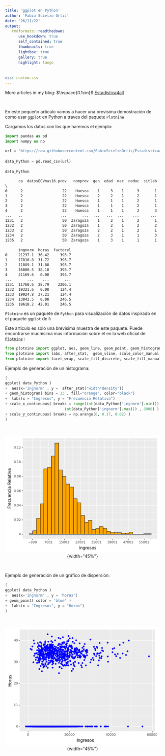 ```yaml
---
title: 'ggplot en Python'
author: 'Fabio Scielzo Ortiz'
date: '26/11/22'
output: 
   rmdformats::readthedown:
      use_bookdown: true
      self_contained: true
      thumbnails: true
      lightbox: true
      gallery: true
      highlight: tango
      

css: custom.css
---
```


<div>
<style scoped>
    .dataframe tbody tr th:only-of-type {
        vertical-align: middle;
    }

    .dataframe tbody tr th {
        vertical-align: top;
    }

    .dataframe thead th {
        text-align: right;
    }
    
 
    table {
     display: block;
     overflow-x: auto;
     border-collapse: collapse;
     border-spacing: 0;
     border: 0px solid;
     color: var(--jp-ui-font-color1);
     font-size: 14px;
     margin-left: auto;
     margin-right: auto;
     
            }
            
</style>

 

More articles in my blog:   $\hspace{0.1cm}$   [Estadistica4all](https://fabioscielzoortiz.github.io/Estadistica4all.github.io/)

<br>

En este pequeño articulo vamos a hacer una brevisima demostración de como usar `ggplot` en Python a traves del paquete  `Plotnine`


Cargamos los datos con los que haremos el ejemplo:

```python
import pandas as pd
import numpy as np
```

```python
url = 'https://raw.githubusercontent.com/FabioScielzoOrtiz/Estadistica4all-blog/main/Descriptive%20Statisitcs%20in%20Python%20and%20R/datosAragon.csv'

data_Python = pd.read_csv(url)

data_Python
```

```
      ca  datosECVmas16.prov   nomprov  gen  edad  nac  neduc  sitlab  \
0      2                  22    Huesca    1     3    1      3       1   
1      2                  22    Huesca    2     2    1      2       1   
2      2                  22    Huesca    1     1    1      2       1   
3      2                  22    Huesca    1     1    1      2       1   
4      2                  22    Huesca    1     1    1      2       3   
...   ..                 ...       ...  ...   ...  ...    ...     ...   
1231   2                  50  Zaragoza    1     2    1      2       1   
1232   2                  50  Zaragoza    1     2    1      2       2   
1233   2                  50  Zaragoza    2     2    1      2       1   
1234   2                  50  Zaragoza    2     3    1      1       3   
1235   2                  50  Zaragoza    1     3    1      1       1   

      ingnorm  horas  factorel  
0     21237.1  36.42     393.7  
1     17810.8  31.72     393.7  
2     11889.1  31.88     393.7  
3     16000.5  38.18     393.7  
4     21169.6   0.00     393.7  
...       ...    ...       ...  
1231  11760.6  28.79    2206.1  
1232  19321.6   0.00     124.4  
1233  19924.8  37.21     124.4  
1234  13042.5   0.00     246.5  
1235  19618.2  42.01     246.5  
```


`Plotnine` es un paquete de `Python` para visualización de datos inspirado en el paquete `ggplot` de `R`

Este articulo es solo una brevisima muestra de este paquete. Puede encontrarse muchisima mas información sobre él en la web oficial de [`Plotnine`](https://plotnine.readthedocs.io/en/stable/) :

```python
from plotnine import ggplot, aes, geom_line, geom_point, geom_histogram, geom_bar, geom_boxplot, scale_y_continuous, scale_x_continuous
from plotnine import labs, after_stat,  geom_vline, scale_color_manual, theme_gray, theme_xkcd, scale_color_identity, geom_hline
from plotnine import facet_wrap, scale_fill_discrete, scale_fill_manual, scale_fill_hue, guides, guide_legend
```
Ejemplo de generación de un histograma:
```python
(
ggplot( data_Python )
+  aes(x='ingnorm' , y =  after_stat('width*density'))
+ geom_histogram( bins = 33 , fill="orange", color="black")
+  labs(x = "Ingresos", y = "Frecuencia Relativa")
+ scale_x_continuous( breaks = range(int(data_Python['ingnorm'].min()) , 
                           int(data_Python['ingnorm'].max()) , 8000) ) 
+ scale_y_continuous( breaks = np.arange(0, 0.17, 0.02) )
)
```

<br>

<center>

![](p1.png){width="45%"}

</center>

<br>


Ejemplo de generación de un gráfico de dispersión:
```python
(
ggplot( data_Python )
+  aes(x='ingnorm' , y = 'horas')
+ geom_point( color = 'blue' )
+  labs(x = "Ingresos", y = "Horas")
)
```

<br>

<center>

![](p2.png){width="45%"}

</center>

<br>